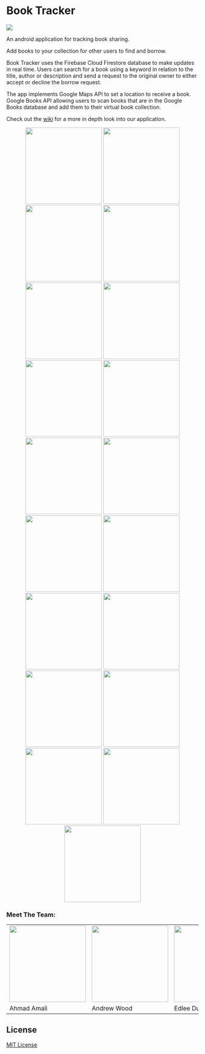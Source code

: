 # Book Tracker 
<img src="doc/images/booktracker_banner.jpg" />

An android application for tracking book sharing.  

Add books to your collection for other users to find and borrow. 

Book Tracker uses the Firebase Cloud Firestore database to make updates in real time. Users can search for a book using a keyword in relation to the title, author or description and send a request to the original owner to either accept or decline the borrow request.

The app implements Google Maps API to set a location to receive a book. Google Books API allowing users to scan books that are in the Google Books database and add them to their virtual book collection.

Check out the [wiki](https://github.com/CMPUT301F20T11/Cloud8/wiki) for a more in depth look into our application.

<p align="center">
	<img width="200" src="doc/images/UI/Login.png"/>
	<img width="200" src="doc/images/UI/Sign Up.png"/>
	<img width="200" src="doc/images/UI/Add Book.png"/>
	<img width="200" src="doc/images/UI/Edit Book.png"/>
	<img width="200" src="doc/images/UI/Filter.png"/>
	<img width="200" src="doc/images/UI/MyBooks.png"/>
	<img width="200" src="doc/images/UI/Borrowed Books.png"/>
	<img width="200" src="doc/images/UI/Find Books.png"/>
	<img width="200" src="doc/images/UI/Incoming Requests.png"/>
	<img width="200" src="doc/images/UI/Accepted Requests.png"/>
	<img width="200" src="doc/images/UI/Requested.png"/>
	<img width="200" src="doc/images/UI/NavDrawer.png"/>
	<img width="200" src="doc/images/UI/Profile.png"/>
	<img width="200" src="doc/images/UI/Edit Profile.png"/>
	<img width="200" src="doc/images/UI/Scan.png"/>
	<img width="200" src="doc/images/UI/View Book.png"/>
	<img width="200" src="doc/images/UI/View User.png"/>
	<img width="200" src="doc/images/UI/SetGeo.png"/>
	<img width="200" src="doc/images/UI/ViewGeo.png"/>
	
</p>

### Meet The Team:
<table>
   <tr>
       <td><img src="https://avatars2.githubusercontent.com/u/38020079?v=4" width="200"></td>
       <td><img src="https://avatars3.githubusercontent.com/u/23269446?v=4" width="200"></td>
<td><img src="https://avatars2.githubusercontent.com/u/55123805?v=4" width="200"></td>
<td><img src="https://avatars0.githubusercontent.com/u/36421303?v=4" width="200"></td>
<td><img src="https://avatars0.githubusercontent.com/u/55772649?v=4" width="200"></td>
<td><img src="https://avatars3.githubusercontent.com/u/71898694?v=4" width="200"></td>
   </tr>
   <tr>
        <td>Ahmad Amali</td>
	<td>Andrew Wood</td>
	<td>Edlee Ducay</td>
	<td>Ivan Penales</td>
	<td>Ryan Moro</td>
	<td>ZiQing Ma</td>
    </tr>
<tr>
</table>

## License
[MIT License](https://github.com/CMPUT301F20T11/Cloud8/blob/master/LICENSE)
